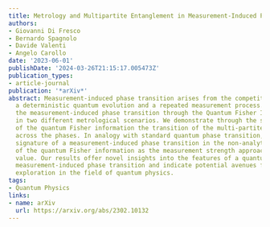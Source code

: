 ```yaml
---
title: Metrology and Multipartite Entanglement in Measurement-Induced Phase Transition
authors:
- Giovanni Di Fresco
- Bernardo Spagnolo
- Davide Valenti
- Angelo Carollo
date: '2023-06-01'
publishDate: '2024-03-26T21:15:17.005473Z'
publication_types:
- article-journal
publication: '*arXiv*'
abstract: Measurement-induced phase transition arises from the competition between
  a deterministic quantum evolution and a repeated measurement process. We explore
  the measurement-induced phase transition through the Quantum Fisher Information
  in two different metrological scenarios. We demonstrate through the scaling behavior
  of the quantum Fisher information the transition of the multi-partite entanglement
  across the phases. In analogy with standard quantum phase transition, we reveal
  signature of a measurement-induced phase transition in the non-analytic behaviour
  of the quantum Fisher information as the measurement strength approaches the critical
  value. Our results offer novel insights into the features of a quantum systems undergoing
  measurement-induced phase transition and indicate potential avenues for further
  exploration in the field of quantum physics.
tags:
- Quantum Physics
links:
- name: arXiv
  url: https://arxiv.org/abs/2302.10132
---
```

